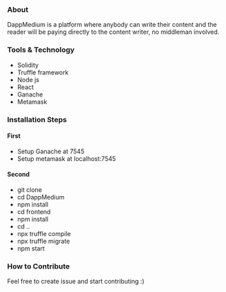 ### About
DappMedium is a platform where anybody can write their content and the reader will be paying directly to the content writer, no middleman involved. 

### Tools & Technology 
* Solidity
* Truffle framework
* Node js
* React
* Ganache
* Metamask 

### Installation Steps


#### First
* Setup Ganache at 7545
* Setup metamask at localhost:7545

#### Second
* git clone
* cd DappMedium
* npm install 
* cd frontend
* npm install
* cd ..
* npx truffle compile
* npx truffle migrate
* npm start

### How to Contribute
Feel free to create issue and start contributing :) 

